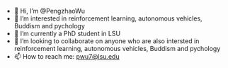 - 👋 Hi, I’m @PengzhaoWu
- 👀 I’m interested in reinforcement learning, autonomous vehicles, Buddism and pychology
- 🌱 I’m currently a PhD student in LSU
- 💞️ I’m looking to collaborate on anyone who are also intersted in reinforcement learning, autonomous vehicles, Buddism and pychology
- 📫 How to reach me: pwu7@lsu.edu

<!---
PengzhaoWu/PengzhaoWu is a ✨ special ✨ repository because its `README.md` (this file) appears on your GitHub profile.
You can click the Preview link to take a look at your changes.
--->
